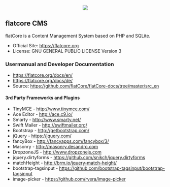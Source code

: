 <p align="center">
<img src="http://www.flatcore.org/content/images/icon-flatcore-128.png">
</p>

## flatcore CMS

flatCore is a Content Management System based on PHP and SQLite.

* Official Site: https://flatcore.org
* License: GNU GENERAL PUBLIC LICENSE Version 3

### Usermanual and Developer Documentation
* https://flatcore.org/docs/en/
* https://flatcore.org/docs/de/
* Source: https://github.com/flatCore/flatCore-docs/tree/master/src_en

#### 3rd Party Frameworks and Plugins

+ TinyMCE - http://www.tinymce.com/
+ Ace Editor - http://ace.c9.io/
+ Smarty - http://www.smarty.net/
+ Swift Mailer - http://swiftmailer.org/
+ Bootstrap - http://getbootstrap.com/
+ jQuery - https://jquery.com/
+ fancyBox - http://fancyapps.com/fancybox/3/
+ Masonry - http://masonry.desandro.com
+ DropzoneJS - http://www.dropzonejs.com
+ jquery.dirtyforms - https://github.com/snikch/jquery.dirtyforms
+ matchHeight - http://brm.io/jquery-match-height/
+ bootstrap-tagsinput - https://github.com/bootstrap-tagsinput/bootstrap-tagsinput
+ image-picker - https://github.com/rvera/image-picker

